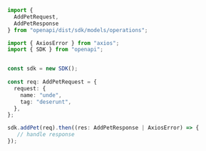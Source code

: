 <!-- Start SDK Example Usage -->
```typescript
import {
  AddPetRequest,
  AddPetResponse 
} from "openapi/dist/sdk/models/operations";

import { AxiosError } from "axios";
import { SDK } from "openapi";


const sdk = new SDK();
    
const req: AddPetRequest = {
  request: {
    name: "unde",
    tag: "deserunt",
  },
};

sdk.addPet(req).then((res: AddPetResponse | AxiosError) => {
   // handle response
});
```
<!-- End SDK Example Usage -->
